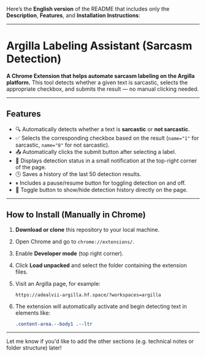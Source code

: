 Here’s the **English version** of the README that includes only the **Description**, **Features**, and **Installation Instructions**:

---

# Argilla Labeling Assistant (Sarcasm Detection)

**A Chrome Extension that helps automate sarcasm labeling on the Argilla platform.**
This tool detects whether a given text is sarcastic, selects the appropriate checkbox, and submits the result — no manual clicking needed.

---

## Features

* 🔍 Automatically detects whether a text is **sarcastic** or **not sarcastic**.
* ✅ Selects the corresponding checkbox based on the result (`name="1"` for sarcastic, `name="0"` for not sarcastic).
* 📤 Automatically clicks the submit button after selecting a label.
* 📢 Displays detection status in a small notification at the top-right corner of the page.
* 🕓 Saves a history of the last 50 detection results.
* ⏸ Includes a pause/resume button for toggling detection on and off.
* 📂 Toggle button to show/hide detection history directly on the page.

---

## How to Install (Manually in Chrome)

1. **Download or clone** this repository to your local machine.

2. Open Chrome and go to `chrome://extensions/`.

3. Enable **Developer mode** (top right corner).

4. Click **Load unpacked** and select the folder containing the extension files.

5. Visit an Argilla page, for example:

   ```
   https://adealvii-argilla.hf.space/?workspaces=argilla
   ```

6. The extension will automatically activate and begin detecting text in elements like:

   ```css
   .content-area.--body1 .--ltr
   ```

---

Let me know if you'd like to add the other sections (e.g. technical notes or folder structure) later!
